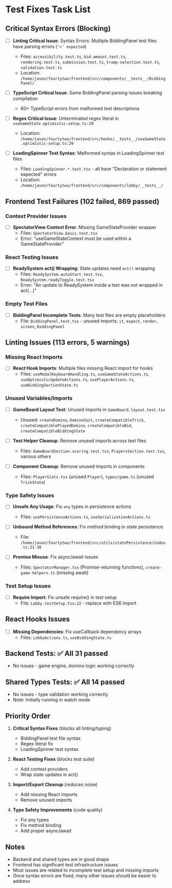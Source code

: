 # Test Fixes Task List

## Critical Syntax Errors (Blocking)

- [ ] **Linting Critical Issue**: Syntax Errors: Multiple BiddingPanel test files have parsing errors (`'>' expected`)
  - Files: `accessibility.test.ts`, `bid-amount.test.ts`, `rendering.test.ts`, `submission.test.ts`, `trump-selection.test.ts`, `validation.test.ts`
  - Location: `/home/jason/fourtytwo/frontend/src/components/__tests__/BiddingPanel/`

- [ ] **TypeScript Critical Issue**: Same BiddingPanel parsing issues breaking compilation
  - 60+ TypeScript errors from malformed test descriptions

- [ ] **Regex Critical Issue**: Unterminated regex literal in `useGameState.optimistic-setup.ts:29`
  - Location: `/home/jason/fourtytwo/frontend/src/hooks/__tests__/useGameState.optimistic-setup.ts:29`

- [ ] **LoadingSpinner Test Syntax**: Malformed syntax in LoadingSpinner test files
  - Files: `LoadingSpinner.*.test.tsx` - all have "Declaration or statement expected" errors
  - Location: `/home/jason/fourtytwo/frontend/src/components/lobby/__tests__/`

## Frontend Test Failures (102 failed, 869 passed)

### Context Provider Issues
- [ ] **SpectatorView Context Error**: Missing GameStateProvider wrapper
  - Files: `SpectatorView.basic.test.tsx`
  - Error: "useGameStateContext must be used within a GameStateProvider"

### React Testing Issues
- [ ] **ReadySystem act() Wrapping**: State updates need `act()` wrapping
  - Files: `ReadySystem.autoStart.test.tsx`, `ReadySystem.readyToggle.test.tsx`
  - Error: "An update to ReadySystem inside a test was not wrapped in act(...)"

### Empty Test Files
- [ ] **BiddingPanel Incomplete Tests**: Many test files are empty placeholders
  - File: `BiddingPanel.test.tsx` - unused imports: `it`, `expect`, `render`, `screen`, `BiddingPanel`

## Linting Issues (113 errors, 5 warnings)

### Missing React Imports
- [ ] **React Hook Imports**: Multiple files missing React import for hooks
  - Files: `useModalKeyboardHandling.ts`, `useGameStateActions.ts`, `useOptimisticUpdateActions.ts`, `usePlayerActions.ts`, `useBiddingSectionState.ts`

### Unused Variables/Imports
- [ ] **GameBoard Layout Test**: Unused imports in `GameBoard.layout.test.tsx`
  - Unused: `createDomino`, `DominoSuit`, `createCompatibleTrick`, `createCompatiblePlayedDomino`, `createCompatibleBid`, `createCompatibleBiddingState`

- [ ] **Test Helper Cleanup**: Remove unused imports across test files
  - Files: `GameBoardSection.scoring.test.tsx`, `PlayersSection.test.tsx`, various others

- [ ] **Component Cleanup**: Remove unused imports in components
  - Files: `PlayerSlots.tsx` (unused `Player`), `types/game.ts` (unused `TrickState`)

### Type Safety Issues
- [ ] **Unsafe Any Usage**: Fix `any` types in persistence actions
  - Files: `usePersistenceActions.ts`, `useSerializationActions.ts`

- [ ] **Unbound Method References**: Fix method binding in state persistence
  - File: `/home/jason/fourtytwo/frontend/src/utils/statePersistence/index.ts:21-30`

- [ ] **Promise Misuse**: Fix async/await issues
  - Files: `SpectatorManager.tsx` (Promise-returning functions), `create-game-helpers.ts` (missing await)

### Test Setup Issues
- [ ] **Require Import**: Fix unsafe require() in test setup
  - File: `Lobby.testSetup.tsx:22` - replace with ES6 import

## React Hooks Issues
- [ ] **Missing Dependencies**: Fix useCallback dependency arrays
  - Files: `LobbyActions.ts`, `useBiddingState.ts`

## Backend Tests: ✅ All 31 passed
- No issues - game engine, domino logic working correctly

## Shared Types Tests: ✅ All 14 passed  
- No issues - type validation working correctly
- Note: Initially running in watch mode

## Priority Order

1. **Critical Syntax Fixes** (blocks all linting/typing)
   - BiddingPanel test file syntax
   - Regex literal fix
   - LoadingSpinner test syntax

2. **React Testing Fixes** (blocks test suite)
   - Add context providers
   - Wrap state updates in act()

3. **Import/Export Cleanup** (reduces noise)
   - Add missing React imports
   - Remove unused imports

4. **Type Safety Improvements** (code quality)
   - Fix any types
   - Fix method binding
   - Add proper async/await

## Notes
- Backend and shared types are in good shape
- Frontend has significant test infrastructure issues
- Most issues are related to incomplete test setup and missing imports
- Once syntax errors are fixed, many other issues should be easier to address